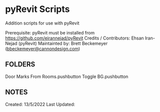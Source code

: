 # pyRevit Scripts
 Addition scripts for use with pyRevit

Prerequisite: pyRevit must be installed from https://github.com/eirannejad/pyRevit
Credits / Contributors: Ehsan Iran-Nejad (pyRevit)
Maintainted by: Brett Beckemeyer (bbeckemeyer@cannondesign.com)

FOLDERS
-------

Door Marks From Rooms.pushbutton
Toggle BG.pushbutton

NOTES
-----


Created: 13/5/2022
Last Updated: 